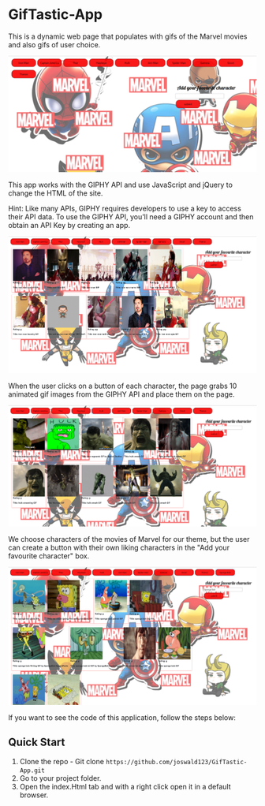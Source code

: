 # GifTastic-App

This is a dynamic web page that populates with gifs of the Marvel movies and also gifs of user choice. 

![Page Screen](/assets/images/PageScreen1.PNG)

This app works with the GIPHY API and use JavaScript and jQuery to change the HTML of the site.

Hint: Like many APIs, GIPHY requires developers to use a key to access their API data. To use the GIPHY API, you'll need a GIPHY account and then obtain an API Key by creating an app.

![Page Screen](/assets/images/PageScreen2.PNG)

When the user clicks on a button of each character, the page grabs 10 animated gif images from the GIPHY API and place them on the page.

![Page Screen](/assets/images/PageScreen3.PNG)

We choose characters of the movies of Marvel for our theme, but the user can create a button with their own liking characters in the "Add your favourite character" box.

![Page Screen](/assets/images/PageScreen4.PNG)



If you want to see the code of this application, follow the steps below:

## Quick Start

1.  Clone the repo - Git clone `https://github.com/joswald123/GifTastic-App.git`
2.  Go to your project folder.
3.  Open the index.Html tab and with a right click open it in a default browser.



